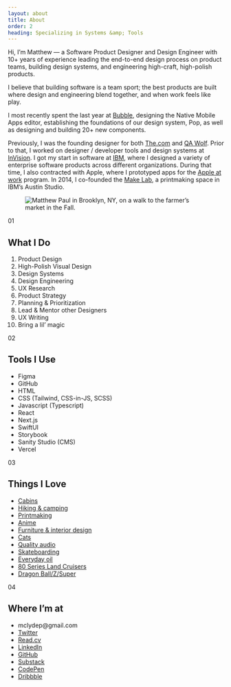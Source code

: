 ```yaml
---
layout: about
title: About
order: 2
heading: Specializing in Systems &amp; Tools
---
```


<div class="c-grid__half">
  <section class="c-grid__half--item">
    <p>Hi, I’m Matthew — a Software Product Designer and Design Engineer with 10+ years of experience leading the end-to-end design process on product teams, building design systems, and engineering high-craft, high-polish products.</p>
    <p>I believe that building software is a team sport; the best products are built where design and engineering blend together, and when work feels like play.</p>
    <p>I most recently spent the last year at <a href="https://www.bubble.io/" target="_blank">Bubble</a>, designing the Native Mobile Apps editor, establishing the foundations of our design system, Pop, as well as designing and building 20+ new components.</p>
    <p>Previously, I was the founding designer for both <a href="https://www.the.com/" target="_blank">The.com</a> and <a href="https://www.qawolf.com/" target="_blank">QA Wolf</a>. Prior to that, I worked on designer / developer tools and design systems at <a href="https://www.invisionapp.com/" target="_blank">InVision</a>. I got my start in software at <a href="https://www.ibm.com/design/" target="_blank">IBM</a>, where I designed a variety of enterprise software products across different organizations. During that time, I also contracted with Apple, where I prototyped apps for the <a href="https://www.apple.com/business/" target="_blank">Apple at work</a> program. In 2014, I co-founded the <a href="https://www.instagram.com/make.lab/" target="_blank">Make Lab</a>, a printmaking space in IBM’s Austin Studio.</p>
  </section>
  <figure class="c-grid__half--item c-grid__mt">
    <picture>
      <img src="../images/about/matthew-brooklyn.png" alt="Matthew Paul in Brooklyn, NY, on a walk to the farmer’s market in the Fall." />
    </picture>
  </figure>
</div>
<div class="c-grid__half-section">
  <section>
    <p class="c-about__list-number">01</p>
    <h2 class="c-about__list-header">What I Do</h2>
    <ol>
      <li>Product Design</li>
      <li>High-Polish Visual Design</li>
      <li>Design Systems</li>
      <li>Design Engineering</li>
      <li>UX Research</li>
      <li>Product Strategy</li>
      <li>Planning & Prioritization</li>
      <li>Lead & Mentor other Designers</li>
      <li>UX Writing</li>
      <li>Bring a lil’ magic</li>
    </ol>
  </section>
  <section>
    <p class="c-about__list-number">02</p>
    <h2 class="c-about__list-header">Tools I Use</h2>
    <ul>
      <li>Figma</li>
      <li>GitHub</li>
      <li>HTML</li>
      <li>CSS (Tailwind, CSS-in-JS, SCSS)</li>
      <li>Javascript (Typescript)</li>
      <li>React</li>
      <li>Next.js</li>
      <li>SwiftUI</li>
      <li>Storybook</li>
      <li>Sanity Studio (CMS)</li>
      <li>Vercel</li>
    </ul>
  </section>
  <section>
    <p class="c-about__list-number">03</p>
    <h2 class="c-about__list-header">Things I Love</h2>
    <ul class="ul--square">
      <li><a href="https://www.cosmos.so/matthewctraul/cabins" target="blank">Cabins</a></li>
      <li><a href="https://www.cosmos.so/matthewctraul/hiking-%26-camping" target="blank">Hiking & camping</a></li>
      <li><a href="https://www.cosmos.so/matthewctraul/printmaking" target="blank">Printmaking</a></li>
      <li><a href="https://www.crunchyroll.com/" target="blank">Anime</a></li>
      <li><a href="https://www.dwell.com/" target="blank">Furniture & interior design</a></li>
      <li><a href="https://www.cosmos.so/matthewctraul/cats" target="blank">Cats</a></li>
      <li><a href="https://www.eavesdrop.nyc/" target="blank">Quality audio</a></li>
      <li><a href="https://www.cosmos.so/matthewctraul/skateboarding" target="_blank">Skateboarding</a></li>
      <li><a href="https://everydayoil.com/products/everyday-oil-mainstay-blend?variant=7540908227" target="_blank">Everyday oil</a></li>
      <li><a href="https://www.cosmos.so/matthewctraul/80-series-land-cruisers" target="_blank">80 Series Land Cruisers</a></li>
      <li><a href="https://www.cosmos.so/matthewctraul/dragon-ball" target="_blank">Dragon Ball/Z/Super</a></li>
    </ul>
  </section>
  <section>
    <p class="c-about__list-number">04</p>
    <h2 class="c-about__list-header">Where I’m at</h2>
    <ul class="ul--circle">
      <li>mclydep@gmail.com</li>
      <li><a href="https://x.com/matthewctraul" target="_blank">Twitter</a></li>
      <li><a href="https://read.cv/matthewctraul" target="_blank">Read.cv</a></li>
      <li><a href="https://www.linkedin.com/in/matthew-c-paul/" target="_blank">LinkedIn</a></li>
      <li><a href="https://github.com/matthewcpaul" target="_blank">GitHub</a></li>
      <li><a href="https://substack.com/@matthewctraul" target="_blank">Substack</a></li>
      <li><a href="https://codepen.io/matthewctraul/pens/popular" target="_blank">CodePen</a></li>
      <li><a href="https://dribbble.com/matthewctraul" target="_blank">Dribbble</a></li>
    </ul>
  </section>
</div>